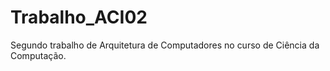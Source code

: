 # Trabalho_ACI02
Segundo trabalho de Arquitetura de Computadores no curso de Ciência da Computação.
